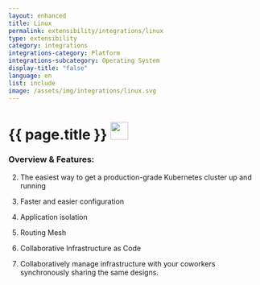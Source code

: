 ```yaml
---
layout: enhanced
title: Linux
permalink: extensibility/integrations/linux
type: extensibility
category: integrations
integrations-category: Platform
integrations-subcategory: Operating System
display-title: "false"
language: en
list: include
image: /assets/img/integrations/linux.svg
---
```


<h1>{{ page.title }} <img src="{{ page.image }}" style="width: 35px; height: 35px;" /></h1>


<!-- This needs replaced with the Category property, not the sub-category.
 #### About:  -->

### Overview & Features:

2. The easiest way to get a production-grade Kubernetes cluster up and running

5. Faster and easier configuration

6. Application isolation

7. Routing Mesh

8. Collaborative Infrastructure as Code

9. Collaboratively manage infrastructure with your coworkers synchronously sharing the same designs.

